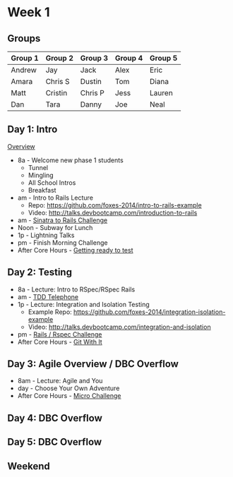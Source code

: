 # Week 1

## Groups

| Group 1 | Group 2 | Group 3 | Group 4 | Group 5 |
| ------- | ------- | ------- | ------- | ------- |
| Andrew  | Jay     | Jack    | Alex    | Eric    |
| Amara   | Chris S | Dustin  | Tom     | Diana   |
| Matt    | Cristin | Chris P | Jess    | Lauren  |
| Dan     | Tara    | Danny   | Joe     | Neal    |

## Day 1: Intro

[Overview](./day_1/overview.md)

- 8a - Welcome new phase 1 students
  - Tunnel
  - Mingling
  - All School Intros
  - Breakfast
- am - Intro to Rails Lecture
    - Repo: https://github.com/foxes-2014/intro-to-rails-example
    - Video: http://talks.devbootcamp.com/introduction-to-rails
- am - [Sinatra to Rails Challenge](./day_1/sinatra_to_rails_challenge.md)
- Noon - Subway for Lunch
- 1p - Lightning Talks
- pm - Finish Morning Challenge
- After Core Hours - [Getting ready to test](./day_1/after_hours.md)

## Day 2: Testing

- 8a - Lecture: Intro to RSpec/RSpec Rails
- am - [TDD Telephone](./day_2/tdd_telephone.md)
- 1p - Lecture: Integration and Isolation Testing
    - Example Repo: https://github.com/foxes-2014/integration-isolation-example
    - Video: http://talks.devbootcamp.com/integration-and-isolation
- pm - [Rails / Rspec Challenge](https://github.com/foxes-2014/rails-with-rspec-challenge)
- After Core Hours - [Git With It](./day_2/git_with_it.md)

## Day 3: Agile Overview / DBC Overflow

- 8am - Lecture: Agile and You
- day - Choose Your Own Adventure
- After Core Hours - [Micro Challenge](./day_3/microchallenge.md)

## Day 4:  DBC Overflow

## Day 5: DBC Overflow

## Weekend

